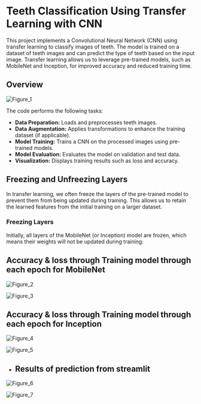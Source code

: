 # Teeth Classification Using Transfer Learning with CNN

This project implements a Convolutional Neural Network (CNN) using transfer learning to classify images of teeth. The model is trained on a dataset of teeth images and can predict the type of teeth based on the input image. Transfer learning allows us to leverage pre-trained models, such as MobileNet and Inception, for improved accuracy and reduced training time.

## Overview
![Figure_1](<img width="1379" alt="05-transfer-learning-feature-extraction-vs-fine-tuning" src="https://github.com/user-attachments/assets/73d12914-9ec2-449e-ac57-8a5939161942" />)

The code performs the following tasks:

- **Data Preparation:** Loads and preprocesses teeth images.
- **Data Augmentation:** Applies transformations to enhance the training dataset (if applicable).
- **Model Training:** Trains a CNN on the processed images using pre-trained models.
- **Model Evaluation:** Evaluates the model on validation and test data.
- **Visualization:** Displays training results such as loss and accuracy.

## Freezing and Unfreezing Layers

In transfer learning, we often freeze the layers of the pre-trained model to prevent them from being updated during training. This allows us to retain the learned features from the initial training on a larger dataset.

### Freezing Layers

Initially, all layers of the MobileNet (or Inception) model are frozen, which means their weights will not be updated during training:

## Accuracy & loss through Training model through each epoch for MobileNet
![Figure_2](![mobile_acc](https://github.com/user-attachments/assets/098511d3-fb1d-4945-917d-6bb78b52d44d))

![Figure_3](![mobile_loss](https://github.com/user-attachments/assets/9e6d5091-6c2c-482d-8a94-3f61357c099d))


## Accuracy & loss through Training model through each epoch for Inception
![Figure_4](![inception_Acc](https://github.com/user-attachments/assets/5f9ef203-e239-41a7-b228-967f62a4dd7d)
)

![Figure_5](![inception_loss](https://github.com/user-attachments/assets/866eb2c3-9728-411c-a7fe-79a7338b63cb)
)

- ## Results of prediction from streamlit
 ![Figure_6](![gum](https://github.com/user-attachments/assets/a5d9af08-148f-48d2-9df5-f62a33bbe1d6)
)

![Figure_7](![inception](https://github.com/user-attachments/assets/8fac386b-77dd-4ff7-9283-df87b6a98742)
) 
